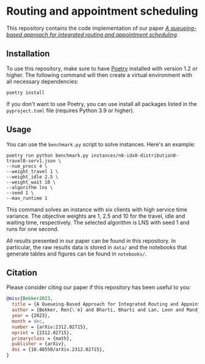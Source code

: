 # Routing and appointment scheduling

This repository contains the code implementation of our paper [*A queueing-based approach for integrated routing and appointment scheduling*](preprint.pdf).

## Installation

To use this repository, make sure to have [Poetry](https://python-poetry.org/) installed with version 1.2 or higher. The following command will then create a virtual environment with all necessary dependencies:

```shell
poetry install
```

If you don't want to use Poetry, you can use install all packages listed in the `pyproject.toml` file (requires Python 3.9 or higher).


## Usage

You can use the `benchmark.py` script to solve instances. Here's an example:

``` shell
poetry run python benchmark.py instances/n6-idx0-distribution0-travel0-serv1.json \
--num_procs 4 \
--weight_travel 1 \
--weight_idle 2.5 \
--weight_wait 10 \
--algorithm lns \
--seed 1 \
--max_runtime 1
```

This command solves an instance with six clients with high service time variance. 
The objective weights are 1, 2.5 and 10 for the travel, idle and waiting time, respectively. The selected algorithm is LNS with seed 1 and runs for one second.

All results presented in our paper can be found in this repository. In particular, the raw results data is stored in `data/` and the notebooks that generate tables and figures can be found in `notebooks/`.


## Citation

Please consider citing our paper if this repository has been useful to you:

``` bibtex
@misc{Bekker2023,
  title = {A Queueing-Based Approach for Integrated Routing and Appointment Scheduling},
  author = {Bekker, Ren{\'e} and Bharti, Bharti and Lan, Leon and Mandjes, Michel},
  year = {2023},
  month = dec,
  number = {arXiv:2312.02715},
  eprint = {2312.02715},
  primaryclass = {math},
  publisher = {arXiv},
  doi = {10.48550/arXiv.2312.02715},
}
```
